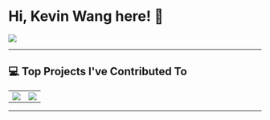 # Hi, Kevin Wang here! 🤗

<img align="center" src="https://github-readme-stats.vercel.app/api?username=KevinNuNu&show_icons=true&include_all_commits=true&theme=buefy&hide_border=true" />

---

## 💻 Top Projects I've Contributed To

|       |       |
| :---: | :---: |
| <a href="https://github.com/open-mmlab/mmocr"><img align="center" src="https://github-readme-stats.vercel.app/api/pin/?username=open-mmlab&repo=mmocr&show_owner=True&theme=buefy" /></a> | <a href="https://github.com/open-mmlab/mmengine"><img align="center" src="https://github-readme-stats.vercel.app/api/pin/?username=open-mmlab&repo=mmengine&show_owner=True&theme=buefy" /></a> |

---

<!--
**KevinNuNu/KevinNuNu** is a ✨ _special_ ✨ repository because its `README.md` (this file) appears on your GitHub profile.

Here are some ideas to get you started:

- 🔭 I’m currently working on ...
- 🌱 I’m currently learning ...
- 👯 I’m looking to collaborate on ...
- 🤔 I’m looking for help with ...
- 💬 Ask me about ...
- 📫 How to reach me: ...
- 😄 Pronouns: ...
- ⚡ Fun fact: ...
-->

